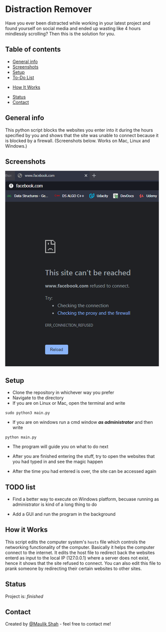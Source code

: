 # Distraction Remover

Have you ever been distracted while working in your latest project and found yourself on social media and ended up wasting like 4 hours mindlessly scrolling? Then this is the solution for you.

## Table of contents

* [General info](#general-info)
* [Screenshots](#screenshots)
* [Setup](#setup)
* [To-Do List](#todo-list)
- [How It Works](#how-it-works)
* [Status](#status)
* [Contact](#contact)

## General info

This python script blocks the websites you enter into it during the hours specified by you and shows that the site was unable to connect because it is blocked by a firewall. (Screenshots below. Works on Mac, Linux and Windows.)

## Screenshots

![Example screenshot of Facebook.com](./img/screenshot.PNG)

## Setup

* Clone the repository in whichever way you prefer
* Navigate to the directory
* If you are on Linux or Mac, open the terminal and write
```
sudo python3 main.py
```
* If you are on windows run a cmd window _**as administrator**_ and then write
```
python main.py
```

* The program will guide you on what to do next

* After you are finished entering the stuff, try to open the websites that you had typed in and see the magic happen

* After the time you had entered is over, the site can be accessed again

## TODO list

* Find a better way to execute on Windows platform, becuase running as administrator is kind of a long thing to do

* Add a GUI and run the program in the background

## How it Works
This script edits the computer system's ```hosts``` file which controls the networking functionality of the computer. Basically it helps the computer connect to the internet.
It edits the host file to redirect back the websites enterd as input to the local IP (127.0.0.1) where a server does not exist, hence it shows that the site refused to connect. You can also edit this file to prank someone by redirecting their certain websites to other sites.

## Status

Project is:      _finished_

## Contact

Created by [@Maulik Shah](https://www.iammaulik.gtihub.io/site/) - feel free to contact me!
